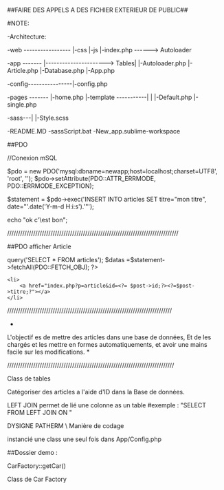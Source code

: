 ##FAIRE DES APPELS A DES FICHIER EXTERIEUR DE PUBLIC##

#NOTE:


-Architecture:


-web ----------------- |-css
                       |-js
                       |-index.php    ------> Autoloader <?php
                                                        require '../app/Autoloader.php';
                                                        ?>

-app ------- |----------------------> Tables|
             |-Autoloader.php               |- Article.php
             |-Database.php
             |-App.php


-config----------------|-config.php             


-pages ------- |-home.php
               |-template -----------|
               |                     |-Default.php
               |-single.php

-sass---| 
        |-Style.scss

-README.MD
-sassScript.bat
-New_app.sublime-workspace

##PDO

//Conexion mSQL

$pdo = new PDO('mysql:dbname=newapp;host=localhost;charset=UTF8', 'root', '');
$pdo->setAttribute(PDO::ATTR_ERRMODE, PDO::ERRMODE_EXCEPTION);

$statement = $pdo->exec('INSERT INTO articles SET titre="mon titre", date="'.date('Y-m-d H:i:s').'"');

echo "ok c'\est bon";

///////////////////////////////////////////////////////////////////////////////

##PDO afficher Article
<?php
$statement = $pdo->query('SELECT * FROM articles');
$datas =$statement->fetchAll(PDO::FETCH_OBJ);
?>
<?php foreach ($datas as $post): ?>
    <li>
        <a href="index.php?p=article&id=<?= $post->id;?><?=$post->titre;?"></a>
    </li>
<?pfp endforeach; ?>

////////////////////////////////////////////////////////////////////////////

*
L'objectif es de mettre des articles dans une base de données, 
Et de les chargés et les mettre en formes automatiquements, et avoir une mains facile sur les modifications. *


/////////////////////////////////////////////////////////////////////////////

Class de tables 

Catégoriser des articles a l'aide d'ID dans la Base de données.

LEFT JOIN permet de lié une colonne as un table
#exemple : "SELECT
            FROM 
            LEFT JOIN
            ON "


DYSIGNE PATHERM \\ Manière de codage



instancié une class une seul fois dans App/Config.php




##Dossier demo :




CarFactory::getCar()



Class de Car Factory 
<?php



class CarFactory{
  public static function getCar($type){
  $type = ucfirst($type);
  $class_name = "Car$type" //Car4x4
  return new $class_name();


  }
}

l'appelle :
$voiture1 = CarFactory::getCar('4x4'); // reponse Car4x4
